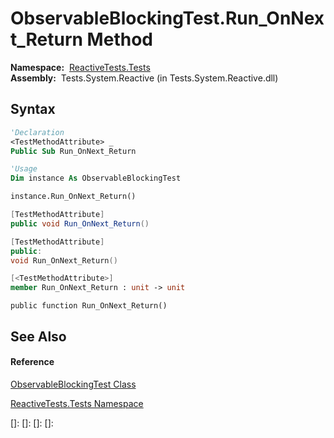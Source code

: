 # ObservableBlockingTest.Run\_OnNext\_Return Method

**Namespace:**  [ReactiveTests.Tests](ReactiveTests.Tests\ReactiveTests.Tests.md)  
**Assembly:**  Tests.System.Reactive (in Tests.System.Reactive.dll)

## Syntax

```vb
'Declaration
<TestMethodAttribute> _
Public Sub Run_OnNext_Return
```

```vb
'Usage
Dim instance As ObservableBlockingTest

instance.Run_OnNext_Return()
```

```csharp
[TestMethodAttribute]
public void Run_OnNext_Return()
```

```c++
[TestMethodAttribute]
public:
void Run_OnNext_Return()
```

```fsharp
[<TestMethodAttribute>]
member Run_OnNext_Return : unit -> unit 
```

```jscript
public function Run_OnNext_Return()
```

## See Also

#### Reference

[ObservableBlockingTest Class](ObservableBlockingTest\ObservableBlockingTest.md)

[ReactiveTests.Tests Namespace](ReactiveTests.Tests\ReactiveTests.Tests.md)

[]: 
[]: 
[]: 
[]: 